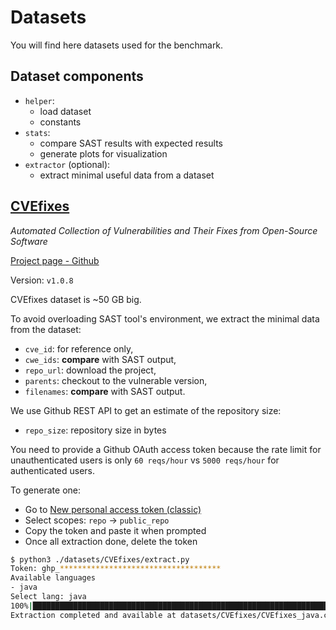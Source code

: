 # Datasets

You will find here datasets used for the benchmark.

## Dataset components
- `helper`:
  - load dataset
  - constants
- `stats`:
  - compare SAST results with expected results
  - generate plots for visualization
- `extractor` (optional):
  - extract minimal useful data from a dataset

## [CVEfixes](./CVEfixes/)

*Automated Collection of Vulnerabilities and Their Fixes from Open-Source Software*

[Project page - Github](https://github.com/secureIT-project/CVEfixes)

Version: `v1.0.8`

CVEfixes dataset is ~50 GB big.

To avoid overloading SAST tool's environment, we extract the minimal data from the dataset:
- `cve_id`: for reference only,
- `cwe_ids`: **compare** with SAST output,
- `repo_url`: download the project,
- `parents`: checkout to the vulnerable version,
- `filenames`: **compare** with SAST output.

We use Github REST API to get an estimate of the repository size:
- `repo_size`: repository size in bytes

You need to provide a Github OAuth access token because the rate limit for unauthenticated users is only `60 reqs/hour` vs `5000 reqs/hour` for authenticated users.

To generate one:
- Go to [New personal access token (classic)](https://github.com/settings/tokens/new)
- Select scopes: `repo` -> `public_repo`
- Copy the token and paste it when prompted
- Once all extraction done, delete the token

```bash
$ python3 ./datasets/CVEfixes/extract.py 
Token: ghp_************************************
Available languages
- java
Select lang: java
100%|████████████████████████████████████████████████████████████████████████████████████████████████████████████████████████████| 394/394 [02:13<00:00,  2.95it/s]
Extraction completed and available at datasets/CVEfixes/CVEfixes_java.csv
```